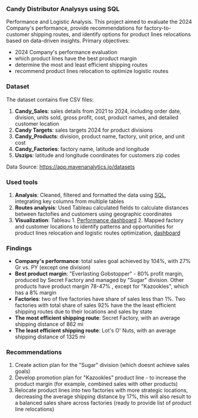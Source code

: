 ### Candy Distributor Analysys using SQL
Performance and Logistic Analysis. 
This project aimed to evaluate the 2024 Company's performance, provide recommendations for factory-to-customer shipping routes, and identify options for product lines relocations based on data-driven insights.
Primary objectives: 
- 2024 Company's performance evaluation
- which product lines have the best product margin
- determine the most and least efficient shipping routes
- recommend product lines relocation to optimize logistic routes

### Dataset
The dataset contains five CSV files:
1. **Candy_Sales**: sales details from 2021 to 2024, including order date, division, units sold, gross profit, cost, product names, and detailed customer location
2. **Candy Targets**: sales targets 2024 for product divisions
3. **Candy_Products**: division, product name, factory, unit price, and unit cost
4. **Candy_Factories**: factory name, latitude and longitude
5. **Uszips**: latitude and longitude coordinates for customers zip codes
   
Data Source: https://app.mavenanalytics.io/datasets

### Used tools
1. **Analysis**: Cleaned, filtered and formatted the data using [SQL](https://github.com/OlgaRaynor/Projects/blob/main/US-candy_distributor_sql/US_candy_distributor_project.sql), integrating key columns from multiple tables
2. **Routes analysis**: Used Tableau calculated fields to calculate distances between factofies and customers using geographic coordinates
3. **Visualization**: Tableau 1. [Performance dashboard](https://public.tableau.com/app/profile/olga.raynor/viz/CandyDistributorDashboard_17316978313820/Performancedashboard) 2. Mapped factory and customer locations to identify patterns and opportunities for product lines relocation and logistic routes optimization, [dashboard](https://public.tableau.com/app/profile/olga.raynor/viz/Factoriesandshippingroutes/Factoriesandshippingroutes)

### Findings
- **Company's performance**: total sales goal achieved by 104%, with 27% Gr vs. PY (except one division)
- **Best product margin**: "Everlasting Gobstopper" - 80% profit margin, produced by Secret Factory and managed by "Sugar" division. Other products have product margin 78-47% , except for "Kazookles", which has a 8% margin
- **Factories**: two of five factories have share of sales less than 1%. Two factories with total share of sales 92% have the the least efficient shipping routes due to their locations and sales by state
- **The most efficient shipping route**: Secret Factory, with an average shipping distance of 862 mi
- **The least efficient shipping route**: Lot's O' Nuts, with an average shipping distance of 1325 mi

### Recommendations
1. Create action plan for the "Sugar" division (which doesnt achieve sales goals)
2. Develop promotion plan for "Kazookles" product line - to increase the product margin (for example, combined sales with other products)
3. Relocate product lines into two factories with more strategic locations, decreasing the average shipping distance by 17%, this will also result to a balanced sales share across factories (ready to provide list of product line relocations)
